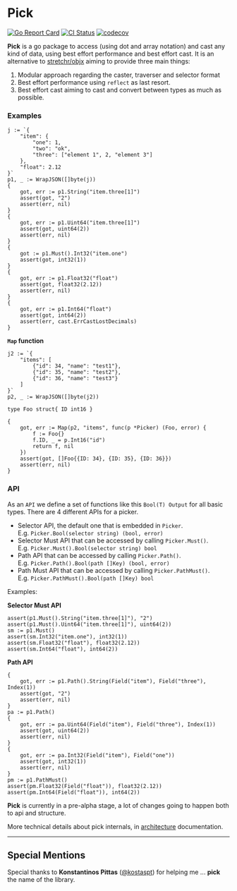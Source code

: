 # Pick
[![Go Report Card](https://goreportcard.com/badge/github.com/moukoublen/pick)](https://goreportcard.com/report/github.com/moukoublen/pick)
[![CI Status](https://github.com/moukoublen/pick/actions/workflows/ci.yml/badge.svg)](https://github.com/moukoublen/pick/actions/workflows/ci.yml)
[![codecov](https://codecov.io/gh/moukoublen/pick/graph/badge.svg?token=6X9MMYZJZ8)](https://codecov.io/gh/moukoublen/pick)


**Pick** is a go package to access (using dot and array notation) and cast any kind of data, using best effort performance and best effort cast. It is an alternative to [stretchr/objx](https://github.com/stretchr/objx) aiming to provide three main things:

1. Modular approach regarding the caster, traverser and selector format
2. Best effort performance using `reflect` as last resort.
3. Best effort cast aiming to cast and convert between types as much as possible.

### Examples
```golang
j := `{
    "item": {
        "one": 1,
        "two": "ok",
        "three": ["element 1", 2, "element 3"]
    },
    "float": 2.12
}`
p1, _ := WrapJSON([]byte(j))
{
    got, err := p1.String("item.three[1]")
    assert(got, "2")
    assert(err, nil)
}
{
    got, err := p1.Uint64("item.three[1]")
    assert(got, uint64(2))
    assert(err, nil)
}
{
    got := p1.Must().Int32("item.one")
    assert(got, int32(1))
}
{
    got, err := p1.Float32("float")
    assert(got, float32(2.12))
    assert(err, nil)
}
{
    got, err := p1.Int64("float")
    assert(got, int64(2))
    assert(err, cast.ErrCastLostDecimals)
}
```

**`Map` function**
```golang
j2 := `{
    "items": [
        {"id": 34, "name": "test1"},
        {"id": 35, "name": "test2"},
        {"id": 36, "name": "test3"}
    ]
}`
p2, _ := WrapJSON([]byte(j2))

type Foo struct{ ID int16 }

{
    got, err := Map(p2, "items", func(p *Picker) (Foo, error) {
        f := Foo{}
        f.ID, _ = p.Int16("id")
        return f, nil
    })
    assert(got, []Foo{{ID: 34}, {ID: 35}, {ID: 36}})
    assert(err, nil)
}
```

### API
As an `API` we define a set of functions like this `Bool(T) Output` for all basic types. There are 4 different APIs for a picker.

  * Selector API, the default one that is embedded in `Picker`. <br>E.g. `Picker.Bool(selector string) (bool, error)`
  * Selector Must API that can be accessed by calling `Picker.Must()`. <br>E.g. `Picker.Must().Bool(selector string) bool`
  * Path API that can be accessed by calling `Picker.Path()`. <br>E.g. `Picker.Path().Bool(path []Key) (bool, error)`
  * Path Must API that can be accessed by calling `Picker.PathMust()`. <br>E.g. `Picker.PathMust().Bool(path []Key) bool`


Examples:

**Selector Must API**
```golang
assert(p1.Must().String("item.three[1]"), "2")
assert(p1.Must().Uint64("item.three[1]"), uint64(2))
sm := p1.Must()
assert(sm.Int32("item.one"), int32(1))
assert(sm.Float32("float"), float32(2.12))
assert(sm.Int64("float"), int64(2))
```

**Path API**
```golang
{
    got, err := p1.Path().String(Field("item"), Field("three"), Index(1))
    assert(got, "2")
    assert(err, nil)
}
pa := p1.Path()
{
    got, err := pa.Uint64(Field("item"), Field("three"), Index(1))
    assert(got, uint64(2))
    assert(err, nil)
}
{
    got, err := pa.Int32(Field("item"), Field("one"))
    assert(got, int32(1))
    assert(err, nil)
}
pm := p1.PathMust()
assert(pm.Float32(Field("float")), float32(2.12))
assert(pm.Int64(Field("float")), int64(2))
```

**Pick** is currently in a pre-alpha stage, a lot of changes going to happen both to api and structure.


More technical details about pick internals, in [architecture](doc/architecture.md) documentation.

___
## Special Mentions
Special thanks to **Konstantinos Pittas** ([@kostaspt](https://github.com/kostaspt)) for helping me ... **pick** the name of the library.
